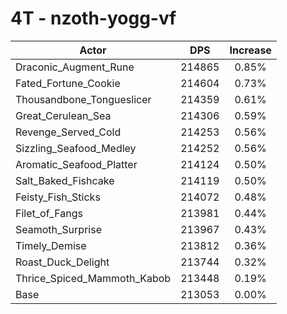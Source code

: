 # 4T - nzoth-yogg-vf
| Actor | DPS | Increase |
|---|:---:|:---:|
|Draconic_Augment_Rune|214865|0.85%|
|Fated_Fortune_Cookie|214604|0.73%|
|Thousandbone_Tongueslicer|214359|0.61%|
|Great_Cerulean_Sea|214306|0.59%|
|Revenge_Served_Cold|214253|0.56%|
|Sizzling_Seafood_Medley|214252|0.56%|
|Aromatic_Seafood_Platter|214124|0.50%|
|Salt_Baked_Fishcake|214119|0.50%|
|Feisty_Fish_Sticks|214072|0.48%|
|Filet_of_Fangs|213981|0.44%|
|Seamoth_Surprise|213967|0.43%|
|Timely_Demise|213812|0.36%|
|Roast_Duck_Delight|213744|0.32%|
|Thrice_Spiced_Mammoth_Kabob|213448|0.19%|
|Base|213053|0.00%|

